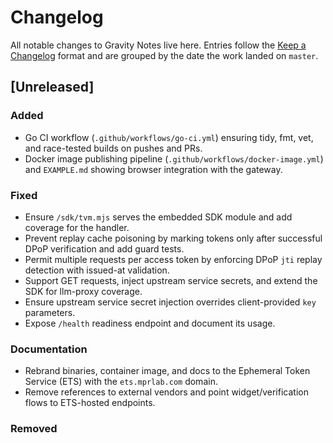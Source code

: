 # Changelog

All notable changes to Gravity Notes live here. Entries follow the [Keep a Changelog](https://keepachangelog.com/) format
and are grouped by the date the work landed on `master`.

## [Unreleased]

### Added

- Go CI workflow (`.github/workflows/go-ci.yml`) ensuring tidy, fmt, vet, and race-tested builds on pushes and PRs.
- Docker image publishing pipeline (`.github/workflows/docker-image.yml`) and `EXAMPLE.md` showing browser integration with the gateway.

### Fixed

- Ensure `/sdk/tvm.mjs` serves the embedded SDK module and add coverage for the handler.
- Prevent replay cache poisoning by marking tokens only after successful DPoP verification and add guard tests.
- Permit multiple requests per access token by enforcing DPoP `jti` replay detection with issued-at validation.
- Support GET requests, inject upstream service secrets, and extend the SDK for llm-proxy coverage.
- Ensure upstream service secret injection overrides client-provided `key` parameters.
- Expose `/health` readiness endpoint and document its usage.

### Documentation

- Rebrand binaries, container image, and docs to the Ephemeral Token Service (ETS) with the `ets.mprlab.com` domain.
- Remove references to external vendors and point widget/verification flows to ETS-hosted endpoints.


### Removed

